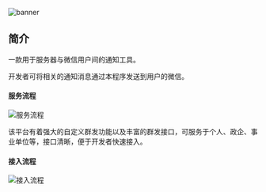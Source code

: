 
![banner](http://cdn.ebans.net/%E7%BE%A4%E8%8B%B1%E8%8D%9F%E8%90%83%C2%B7%E4%B8%80%E8%BE%83%E9%AB%98%E4%B8%8B%20%283%29_%E7%9C%8B%E5%9B%BE%E7%8E%8B.png)

##	简介

一款用于服务器与微信用户间的通知工具。

开发者可将相关的通知消息通过本程序发送到用户的微信。

#### 服务流程

![服务流程](http://cdn.ebans.net/EPusher-process.png)

该平台有着强大的自定义群发功能以及丰富的群发接口，可服务于个人、政企、事业单位等，接口清晰，便于开发者快速接入。

#### 接入流程

![接入流程](http://cdn.ebans.net/EPusher-process2.png)
